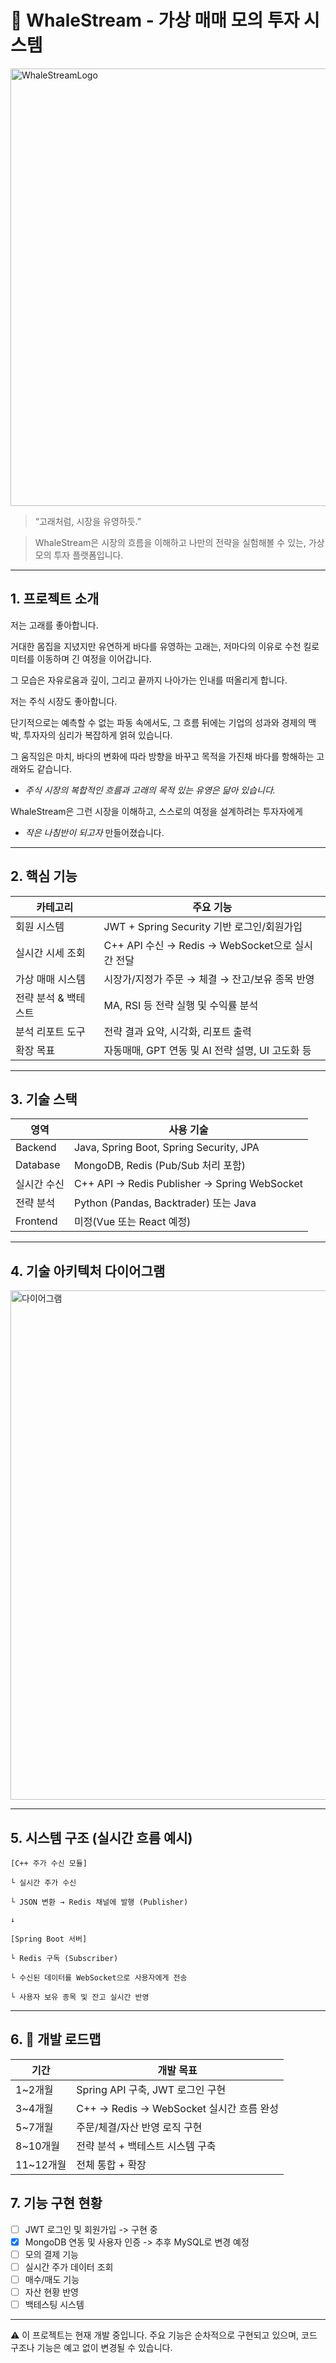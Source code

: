 # 🐋 WhaleStream - 가상 매매 모의 투자 시스템

<img src="https://github.com/user-attachments/assets/da29cc3f-ea9a-40b6-9b2b-3d5dcf8e9ba0" alt="WhaleStreamLogo" width="700"/>

> “고래처럼, 시장을 유영하듯.”
> 

> WhaleStream은 시장의 흐름을 이해하고 나만의 전략을 실험해볼 수 있는, 가상 모의 투자 플랫폼입니다.
> 

---

## 1. 프로젝트 소개

저는 고래를 좋아합니다.

거대한 몸집을 지녔지만 유연하게 바다를 유영하는 고래는, 저마다의 이유로 수천 킬로미터를 이동하며 긴 여정을 이어갑니다.

그 모습은 자유로움과 깊이, 그리고 끝까지 나아가는 인내를 떠올리게 합니다.

저는 주식 시장도 좋아합니다.

단기적으로는 예측할 수 없는 파동 속에서도, 그 흐름 뒤에는 기업의 성과와 경제의 맥박, 투자자의 심리가 복잡하게 얽혀 있습니다.

그 움직임은 마치, 바다의 변화에 따라 방향을 바꾸고 목적을 가진채 바다를 항해하는 고래와도 같습니다.

- *주식 시장의 복합적인 흐름과 고래의 목적 있는 유영은 닮아 있습니다.*

WhaleStream은 그런 시장을 이해하고, 스스로의 여정을 설계하려는 투자자에게

- *작은 나침반이 되고자* 만들어졌습니다.

---

## 2. 핵심 기능

| **카테고리** | **주요 기능** |
| --- | --- |
| 회원 시스템 | JWT + Spring Security 기반 로그인/회원가입 |
| 실시간 시세 조회 | C++ API 수신 → Redis → WebSocket으로 실시간 전달 |
| 가상 매매 시스템 | 시장가/지정가 주문 → 체결 → 잔고/보유 종목 반영 |
| 전략 분석 & 백테스트 | MA, RSI 등 전략 실행 및 수익률 분석 |
| 분석 리포트 도구 | 전략 결과 요약, 시각화, 리포트 출력 |
| 확장 목표 | 자동매매, GPT 연동 및 AI 전략 설명, UI 고도화 등 |

---

## 3. 기술 스택

| **영역** | **사용 기술** |
| --- | --- |
| Backend | Java, Spring Boot, Spring Security, JPA |
| Database | MongoDB, Redis (Pub/Sub 처리 포함) |
| 실시간 수신 | C++ API → Redis Publisher → Spring WebSocket |
| 전략 분석 | Python (Pandas, Backtrader) 또는 Java |
| Frontend | 미정(Vue 또는 React 예정) |

---

## 4. 기술 아키텍처 다이어그램

<img width="815" alt="다이어그램" src="https://github.com/user-attachments/assets/5583a3c2-c428-4f33-9b68-796b8c7a120f" />

---

## 5. 시스템 구조 (실시간 흐름 예시)

```
[C++ 주가 수신 모듈]

└ 실시간 주가 수신

└ JSON 변환 → Redis 채널에 발행 (Publisher)

↓

[Spring Boot 서버]

└ Redis 구독 (Subscriber)

└ 수신된 데이터를 WebSocket으로 사용자에게 전송

└ 사용자 보유 종목 및 잔고 실시간 반영

```

---

## 6. 📅 개발 로드맵

| **기간** | **개발 목표** |
| --- | --- |
| 1~2개월 | Spring API 구축, JWT 로그인 구현 |
| 3~4개월 | C++ → Redis → WebSocket 실시간 흐름 완성 |
| 5~7개월 | 주문/체결/자산 반영 로직 구현 |
| 8~10개월 | 전략 분석 + 백테스트 시스템 구축 |
| 11~12개월 | 전체 통합 + 확장 |

## 7. 기능 구현 현황

- [ ]  JWT 로그인 및 회원가입 -> 구현 중
- [x]  MongoDB 연동 및 사용자 인증 -> 추후 MySQL로 변경 예정
- [ ]  모의 결제 기능
- [ ]  실시간 주가 데이터 조회
- [ ]  매수/매도 기능
- [ ]  자산 현황 반영
- [ ]  백테스팅 시스템

---

⚠️ 이 프로젝트는 현재 개발 중입니다. 주요 기능은 순차적으로 구현되고 있으며, 코드 구조나 기능은 예고 없이 변경될 수 있습니다.

